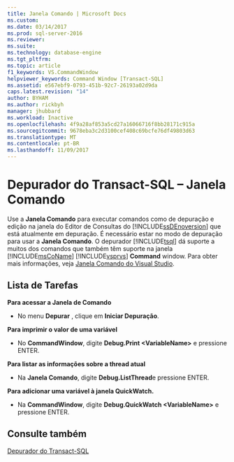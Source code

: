 ```yaml
---
title: Janela Comando | Microsoft Docs
ms.custom: 
ms.date: 03/14/2017
ms.prod: sql-server-2016
ms.reviewer: 
ms.suite: 
ms.technology: database-engine
ms.tgt_pltfrm: 
ms.topic: article
f1_keywords: VS.CommandWindow
helpviewer_keywords: Command Window [Transact-SQL]
ms.assetid: e567ebf9-0793-451b-92c7-26193a02d9da
caps.latest.revision: "14"
author: BYHAM
ms.author: rickbyh
manager: jhubbard
ms.workload: Inactive
ms.openlocfilehash: 4f9a28af853a5cd27a16066716f8bb28171c915a
ms.sourcegitcommit: 9678eba3c2d3100cef408c69bcfe76df49803d63
ms.translationtype: MT
ms.contentlocale: pt-BR
ms.lasthandoff: 11/09/2017
---
```

# <a name="transact-sql-debugger---command-window"></a>Depurador do Transact-SQL – Janela Comando
  Use a **Janela Comando** para executar comandos como de depuração e edição na janela do Editor de Consultas do [!INCLUDE[ssDEnoversion](../../includes/ssdenoversion-md.md)] que está atualmente em depuração. É necessário estar no modo de depuração para usar a **Janela Comando**. O depurador [!INCLUDE[tsql](../../includes/tsql-md.md)] dá suporte a muitos dos comandos que também têm suporte na janela [!INCLUDE[msCoName](../../includes/msconame-md.md)] [!INCLUDE[vsprvs](../../includes/vsprvs-md.md)] **Command** window. Para obter mais informações, veja [Janela Comando do Visual Studio](http://go.microsoft.com/fwlink/?LinkId=112007).  
  
## <a name="task-list"></a>Lista de Tarefas  
 **Para acessar a Janela de Comando**  
  
-   No menu **Depurar** , clique em **Iniciar Depuração**.  
  
 **Para imprimir o valor de uma variável**  
  
-   No **CommandWindow**, digite **Debug.Print \<VariableName>** e pressione ENTER.  
  
 **Para listar as informações sobre a thread atual**  
  
-   Na **Janela Comando**, digite **Debug.ListThread**e pressione ENTER.  
  
 **Para adicionar uma variável à janela QuickWatch.**  
  
-   Na **CommandWindow**, digite **Debug.QuickWatch \<VariableName>** e pressione ENTER.  
  
## <a name="see-also"></a>Consulte também  
 [Depurador do Transact-SQL](../../relational-databases/scripting/transact-sql-debugger.md)  
  
  
